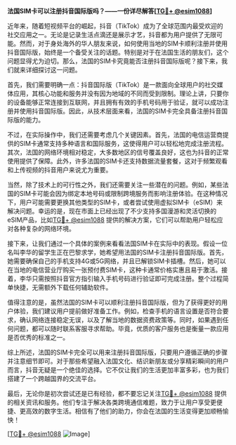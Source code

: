 **法国SIM卡可以注册抖音国际版吗？——一份详尽解答[[TG💪+ @esim1088](https://t.me/s/esim1088)]**

近年来，随着短视频平台的崛起，抖音（TikTok）成为了全球范围内最受欢迎的社交应用之一。无论是记录生活点滴还是展示才艺，抖音都为用户提供了无限可能。然而，对于身处海外的华人朋友来说，如何使用当地的SIM卡顺利注册并使用抖音国际版，始终是一个备受关注的话题。特别是对于在法国生活的朋友们，这个问题显得尤为迫切。那么，法国的SIM卡究竟能否注册抖音国际版呢？接下来，我们就来详细探讨这一问题。

首先，我们需要明确一点：抖音国际版（TikTok）是一款面向全球用户的社交媒体应用，其核心功能和服务并没有因为地域的不同而受到限制。理论上讲，只要你的设备能够正常连接到互联网，并且拥有有效的手机号码用于验证，就可以成功注册并使用抖音国际版。因此，从技术层面来看，法国的SIM卡完全具备注册抖音国际版的能力。

不过，在实际操作中，我们还需要考虑几个关键因素。首先，法国的电信运营商提供的SIM卡通常支持多种语言和国际服务，这使得用户可以轻松地完成注册流程。其次，法国的网络环境相对稳定，大多数地区的信号覆盖良好，这也为抖音的正常使用提供了保障。此外，许多法国的SIM卡还支持数据流量套餐，这对于频繁观看和上传视频的抖音用户来说尤为重要。

当然，除了技术上的可行性之外，我们还需要关注一些潜在的问题。例如，某些法国的SIM卡可能会因为绑定本地号码或限制跨境服务而影响注册体验。在这种情况下，用户可能需要更换其他类型的SIM卡，或者尝试使用虚拟SIM卡（eSIM）来解决问题。幸运的是，现在市面上已经出现了不少支持多国漫游和灵活切换的eSIM产品，比如[TG💪+ @esim1088](https://t.me/s/esim1088) 提供的解决方案，它们可以帮助用户轻松应对各种复杂的网络环境。

接下来，让我们通过一个具体的案例来看看法国SIM卡在实际中的表现。假设一位名叫李华的留学生正在巴黎求学，她希望用法国的SIM卡注册抖音国际版。首先，她需要确保自己的手机支持4G或5G网络，并且已解锁SIM卡插槽。然后，她可以在当地的电信营业厅购买一张预付费SIM卡，这种卡通常价格实惠且易于激活。接着，李华只需按照抖音官方指引输入手机号码进行验证即可完成注册。整个过程简单快捷，无需额外下载任何辅助软件。

值得注意的是，虽然法国的SIM卡可以顺利注册抖音国际版，但为了获得更好的用户体验，我们建议用户提前做好准备工作。例如，检查手机的语言设置是否符合要求，确认网络连接稳定无误，以及了解当地的数据资费政策等。同时，如果遇到任何问题，都可以随时联系客服寻求帮助。毕竟，优质的客户服务也是衡量一款应用是否优秀的标准之一。

综上所述，法国的SIM卡完全可以用来注册抖音国际版，只要用户遵循正确的步骤并注意细节即可。对于那些希望融入法国文化、结识新朋友或分享精彩瞬间的用户而言，抖音无疑是一个绝佳的选择。它不仅让我们的生活更加丰富多彩，也为我们搭建了一个跨越国界的交流平台。

最后，无论你是初次尝试还是已有经验，都不要忘记关注[TG💪+ @esim1088](https://t.me/s/esim1088) 提供的相关资讯和服务。他们专注于解决各类跨境通信难题，致力于让用户享受更便捷、更高效的数字生活。相信有了他们的助力，你会在法国的生活变得更加顺畅愉快！

[[TG💪+ @esim1088](https://t.me/s/esim1088) ![Image](https://i.postimg.cc/4NQfJmqS/Snipaste-2025-05-13-00-14-12.png)]